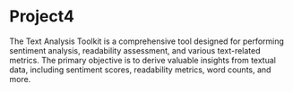 # Project4

The Text Analysis Toolkit is a comprehensive tool designed for performing sentiment analysis, readability assessment, and various text-related metrics. The primary objective is to derive valuable insights from textual data, including sentiment scores, readability metrics, word counts, and more.
